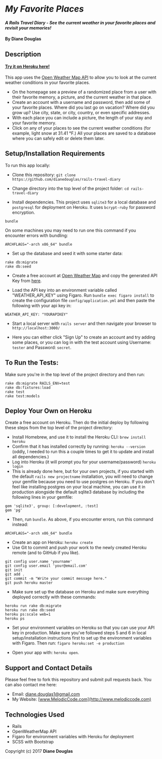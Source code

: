 # _My Favorite Places_

#### _A Rails Travel Diary - See the current weather in your favorite places and revisit your memories!_

#### By Diane Douglas

## Description

#### [Try it on Heroku here!](https://polar-thicket-38133.herokuapp.com/)

This app uses the [Open Weather Map API](http://openweathermap.org/api) to allow you to look at the current weather conditions in your favorite places. 

* On the homepage see a preview of a randomized place from a user with their favorite memory, a picture, and the current weather in that place. 
* Create an account with a username and password, then add some of your favorite places. Where did you last go on vacation? Where did you grow up? Use city, state, or city, country, or even specific addresses.
* With each place you can include a picture, the length of your stay and your favorite memory.
* Click on any of your places to see the current weather conditions (for example, light snow at 31.41 &deg;F.) All your places are saved to a database where you can safely edit or delete them later.

## Setup/Installation Requirements

To run this app locally:

* Clone this repository: `git clone https://github.com/dianedouglas/rails-travel-diary`

* Change directory into the top level of the project folder: `cd rails-travel-diary`

* Install dependencies. This project uses `sqlite3` for a local database and `postgresql` for deployment on Heroku. It uses `bcrypt-ruby` for password encryption. 

```
bundle
```

On some machines you may need to run one this command if you encounter errors with bundling:

```
ARCHFLAGS="-arch x86_64" bundle
```

* Set up the database and seed it with some starter data:

```
rake db:migrate
rake db:seed
```

* Create a free account at [Open Weather Map](openweathermap.org/api) and copy the generated API Key from [here](https://home.openweathermap.org/api_keys). 

* Load the API key into an environment variable called "WEATHER_API_KEY" using Figaro. Run `bundle exec figaro install` to create the configuration file `config/application.yml` and then paste the following with your api key in:

```
WEATHER_API_KEY: "YOURAPIKEY"
```

* Start a local server with `rails server` and then navigate your browser to `http://localhost:3000/`

* Here you can either click "Sign Up" to create an account and try adding some places, or you can log in with the test account using Username: `tester` and Password: `secret`. 

## To Run the Tests:

Make sure you're in the top level of the project directory and then run:

```
rake db:migrate RAILS_ENV=test
rake db:fixtures:load
rake test
rake test:models
```

## Deploy Your Own on Heroku

Create a free account on Heroku. Then do the initial deploy by following these steps from the top level of the project directory:

* Install Homebrew, and use it to install the Heroku CLI: `brew install heroku`
* Confirm that it has installed correctly by running: `heroku --version` (oddly, I needed to run this a couple times to get it to update and install all dependencies.)
* Log into Heroku (it will prompt you for your username/password) `heroku login`
* This is already done here, but for your own projects, if you started with the default `rails new projectname` installation, you will need to change your gemfile because you need to use postgres on Heroku. If you don't feel like installing postgres on your local machine, you can use it in production alongside the default sqlite3 database by including the following lines in your gemfile:

```
gem 'sqlite3', group: [:development, :test]
gem 'pg'
```

* Then, run `bundle`. As above, if you encounter errors, run this command instead: 

```
ARCHFLAGS="-arch x86_64" bundle
```

* Create an app on Heroku: `heroku create`
* Use Git to commit and push your work to the newly created Heroku remote (and to GitHub if you like).

```
git config user.name 'yourname'
git config user.email 'your@email.com'
git init
git add .
git commit -m "Write your commit message here."
git push heroku master
```

* Make sure set up the database on Heroku and make sure everything deployed correctly with these commands:

```
heroku run rake db:migrate
heroku run rake db:seed
heroku ps:scale web=1
heroku ps
```

* Set your environment variables on Heroku so that you can use your API key in production. Make sure you've followed steps 5 and 6 in local setup/installation instructions first to set up the environment variables with Figaro. Then run: `figaro heroku:set -e production`

* Open your app with: `heroku open`.


## Support and Contact Details

Please feel free to fork this repository and submit pull requests back. You can also contact me here:

* Email: diane.douglas1@gmail.com
* My Website: [www.MelodicCode.com](http://www.melodiccode.com)

## Technologies Used

* Rails
* OpenWeatherMap API
* Figaro for environment variables with Heroku for deployment
* SCSS with Bootstrap

Copyright (c) 2017 **Diane Douglas**
